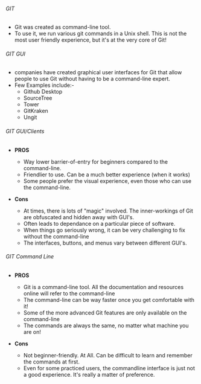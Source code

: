 

###### GIT

- Git was created as command-line tool. 
- To use it, we run various git commands in a Unix shell. This is not the most user friendly experience, but it's at the very core of Git!

###### GIT GUI

- companies have created graphical user interfaces for Git that allow people to use Git without having to be a command-line expert.
- Few Examples include:-
  - Github Desktop
  - SourceTree
  - Tower
  - GitKraken
  - Ungit

###### GIT GUI/Clients

  - **PROS**
    - Way lower barrier-of-entry for beginners compared to the command-line.
    - Friendlier to use. Can be a much better experience (when it works)
    - Some people prefer the visual experience, even those who can use the command-line.
    
  - **Cons**
    - At times, there is lots of "magic" involved. The inner-workings of Git are obfuscated and hidden away with GUI's.
    - Often leads to dependance on a particular piece of software.
    - When things go seriously wrong, it can be very challenging to fix without the command-line
    - The interfaces, buttons, and menus vary between different GUI's.

###### GIT Command Line

  - **PROS**
    - Git is a command-line tool. All the documentation and resources online will refer to the command-line
    - The command-line can be way faster once you get comfortable with it! 
    - Some of the more advanced Git features are only available on the command-line
    - The commands are always the same, no matter what machine you are on!
    
  - **Cons**
    - Not beginner-friendly. At All. Can be difficult to learn and remember the commands at first.
    - Even for some practiced users, the commandline interface is just not a good experience. It's really a matter of preference.


